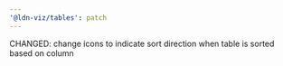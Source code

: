 ```yaml
---
'@ldn-viz/tables': patch
---
```


CHANGED: change icons to indicate sort direction when table is sorted based on column
